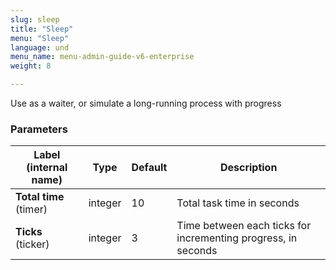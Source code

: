 ```yaml
---
slug: sleep
title: "Sleep"
menu: "Sleep"
language: und
menu_name: menu-admin-guide-v6-enterprise
weight: 8

---
```


 Use as a waiter, or simulate a long-running process with progress

### Parameters
|Label (internal name)|Type|Default|Description|
|---|---|---|---|
|**Total time** (timer)|integer|10|Total task time in seconds|
|**Ticks** (ticker)|integer|3|Time between each ticks for incrementing progress, in seconds|





